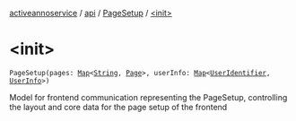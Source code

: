 [activeannoservice](../../index.md) / [api](../index.md) / [PageSetup](index.md) / [&lt;init&gt;](./-init-.md)

# &lt;init&gt;

`PageSetup(pages: `[`Map`](https://kotlinlang.org/api/latest/jvm/stdlib/kotlin.collections/-map/index.html)`<`[`String`](https://kotlinlang.org/api/latest/jvm/stdlib/kotlin/-string/index.html)`, `[`Page`](../-page/index.md)`>, userInfo: `[`Map`](https://kotlinlang.org/api/latest/jvm/stdlib/kotlin.collections/-map/index.html)`<`[`UserIdentifier`](../../config/-user-identifier.md)`, `[`UserInfo`](../../user/-user-info/index.md)`>)`

Model for frontend communication representing the PageSetup, controlling the layout and core data for the page setup
of the frontend

